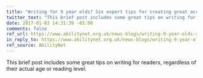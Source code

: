 ```yaml
---
title: "Writing for 9 year olds? Six expert tips for creating great accessible web content for everyone"
twitter_text: "This brief post includes some great tips on writing for readers, regardless of their actual age or reading level."
date: 2017-01-03 14:31:39 -05:00
comments: false
ref_url: https://www.abilitynet.org.uk/news-blogs/writing-9-year-olds-six-expert-tips-creating-great-accessible-web-content-everyone
in_reply_to: https://www.abilitynet.org.uk/news-blogs/writing-9-year-olds-six-expert-tips-creating-great-accessible-web-content-everyone
ref_source: AbilityNet
---
```


This brief post includes some great tips on writing for readers, regardless of their actual age or reading level.
